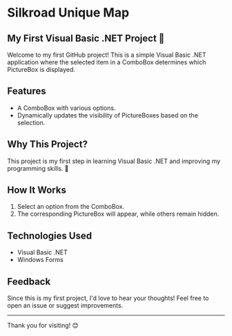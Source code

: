 # Silkroad Unique Map



## My First Visual Basic .NET Project 🎉

Welcome to my first GitHub project! This is a simple Visual Basic .NET application where the selected item in a ComboBox determines which PictureBox is displayed. 

## Features
- A ComboBox with various options.
- Dynamically updates the visibility of PictureBoxes based on the selection.

## Why This Project?
This project is my first step in learning Visual Basic .NET and improving my programming skills. 🚀  

## How It Works
1. Select an option from the ComboBox.
2. The corresponding PictureBox will appear, while others remain hidden.

## Technologies Used
- Visual Basic .NET
- Windows Forms

## Feedback
Since this is my first project, I'd love to hear your thoughts! Feel free to open an issue or suggest improvements.

---

Thank you for visiting! 😊
